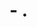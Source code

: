 # <Platform> - <ID>. <Title>

## Problem
Brief description or link to the official problem.

## Solutions
- languages/variations with links

## Analysis
- Approach
- Complexity
- Edge cases

## Build & Run
See BUILD_AND_RUN.md
